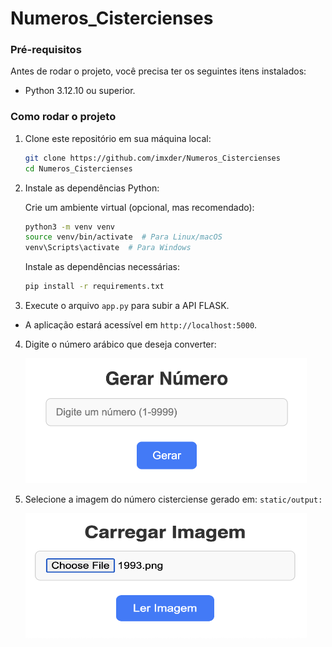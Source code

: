 # Numeros_Cistercienses

### Pré-requisitos

Antes de rodar o projeto, você precisa ter os seguintes itens instalados:

- Python 3.12.10 ou superior.

### Como rodar o projeto

1. Clone este repositório em sua máquina local:

    ```bash
    git clone https://github.com/imxder/Numeros_Cistercienses
    cd Numeros_Cistercienses
    ```

2. Instale as dependências Python:

    Crie um ambiente virtual (opcional, mas recomendado):

    ```bash
    python3 -m venv venv
    source venv/bin/activate  # Para Linux/macOS
    venv\Scripts\activate  # Para Windows
    ```

    Instale as dependências necessárias:

    ```bash
    pip install -r requirements.txt
    ```

3. Execute o arquivo `app.py` para subir a API FLASK.

- A aplicação estará acessível em `http://localhost:5000`.

4. Digite o número arábico que deseja converter:

   <img src="static/gerar.png" alt="Número 1234" width="450" height="200"/>

5. Selecione a imagem do número cisterciense gerado em: `static/output:`

   <img src="static/carregar.png" alt="Número 1234" width="450" height="200"/>




   
